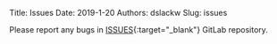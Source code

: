 Title: Issues
Date: 2019-1-20
Authors: dslackw
Slug: issues

Please report any bugs in [ISSUES](https://gitlab.com/dslackw/slpkg/issues){:target="_blank"} GitLab repository.

